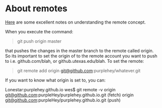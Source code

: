 # About remotes

[Here](https://stackoverflow.com/questions/5617211/what-is-git-remote-add-and-git-push-origin-master) are some excellent notes on understanding the remote concept.

When you execute the command:

> git push origin master

that pushes the changes in the master branch to the remote called origin.  So its important to set the origin of to the remote account you want to push to i.e. github.com/blah, or github.utexas.edu/blah.  To set the remote:

> git remote add origin git@github.com:purplehey/whatever.git

If you want to know what origin is set to, you can:

Lonestar:purplehey.github.io wes$ git remote -v
origin  git@github.com:purpleHey/purplehey.github.io.git (fetch)
origin  git@github.com:purpleHey/purplehey.github.io.git (push)
